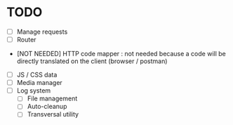 # TODO
- [ ] Manage requests
- [ ] Router
- [NOT NEEDED] HTTP code mapper : not needed because a code will be directly translated on the client (browser / postman)
- [ ] JS / CSS data
- [ ] Media manager
- [ ] Log system
  - [ ] File management
  - [ ] Auto-cleanup
  - [ ] Transversal utility
